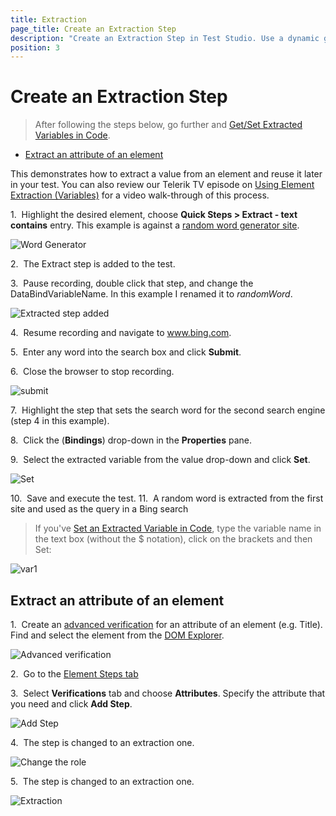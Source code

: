 ```yaml
---
title: Extraction
page_title: Create an Extraction Step
description: "Create an Extraction Step in Test Studio. Use a dynamic generated value during the Test Studio test run. Reuse a dynamic value available in run-time only in Test Studio test. Get an attribute value of an element in Test Studio test. Data bind dynamic value in Test Studio test. "
position: 3
---
```

# Create an Extraction Step

> After following the steps below, go further and <a href="/advanced-topics/coded-samples/general/extracted-variables-in-code" target="_blank">Get/Set Extracted Variables in Code</a>.

* <a href="/features/recorder/advanced-recording-tools/element-steps/verifications/extraction#extract-an-attribute-of-an-element">Extract an attribute of an element</a>

This demonstrates how to extract a value from an element and reuse it later in your test. You can also review our Telerik TV episode on <a href="https://youtu.be/qT-_4oBwRpE" target="_blank">Using Element Extraction (Variables)</a> for a video walk-through of this process.

1.&nbsp; Highlight the desired element, choose **Quick Steps > Extract - text contains** entry. This example is against a <a href="http://www.wordgenerator.net/random-word-generator.php" target="_blank">random word generator site</a>.

![Word Generator][1]

2.&nbsp; The Extract step is added to the test.

3.&nbsp; Pause recording, double click that step, and change the DataBindVariableName. In this example I renamed it to *randomWord*.

![Extracted step added][2]

4.&nbsp; Resume recording and navigate to www.bing.com.

5.&nbsp; Enter any word into the search box and click **Submit**.

6.&nbsp; Close the browser to stop recording.

![submit][3]

7.&nbsp; Highlight the step that sets the search word for the second search engine (step 4 in this example).

8.&nbsp; Click the (**Bindings**) drop-down in the **Properties** pane.

9.&nbsp; Select the extracted variable from the value drop-down and click **Set**.

![Set][4]

10.&nbsp; Save and execute the test.
11.&nbsp; A random word is extracted from the first site and used as the query in a Bing search

> If you've <a href="/advanced-topics/coded-samples/general/extracted-variables-in-code" target="_blank">Set an Extracted Variable in Code</a>, type the variable name in the text box (without the $ notation), click on the brackets and then Set: 

![var1][5]

## Extract an attribute of an element

1.&nbsp; Create an <a href="/features/recorder/advanced-recording-tools/element-steps/verifications/advanced-verification" target="_blank">advanced verification</a> for an attribute of an element (e.g. Title). Find and select the element from the <a href="/features/recorder/advanced-recording-tools/dom-explorer" target="_blank">DOM Explorer</a>.

![Advanced verification][6]

2.&nbsp; Go to the <a href="/features/recorder/advanced-recording-tools/element-steps/steps-overview" target="_blank">Element Steps tab</a>

3.&nbsp; Select **Verifications** tab and choose **Attributes**. Specify the attribute that you need and click **Add Step**.

![Add Step][9]

4.&nbsp; The step is changed to an extraction one.

![Change the role][7]

5.&nbsp; The step is changed to an extraction one.

![Extraction][8]

[1]: /img/features/recorder/advanced-recording-tools/element-steps/verifications/extraction/fig1.png
[2]: /img/features/recorder/advanced-recording-tools/element-steps/verifications/extraction/fig2.png
[3]: /img/features/recorder/advanced-recording-tools/element-steps/verifications/extraction/fig3.png
[4]: /img/features/recorder/advanced-recording-tools/element-steps/verifications/extraction/fig4.png
[5]: /img/features/recorder/advanced-recording-tools/element-steps/verifications/extraction/fig5.png
[6]: /img/features/recorder/advanced-recording-tools/element-steps/verifications/extraction/fig6.png
[7]: /img/features/recorder/advanced-recording-tools/element-steps/verifications/extraction/fig7.png
[8]: /img/features/recorder/advanced-recording-tools/element-steps/verifications/extraction/fig8.png
[9]: /img/features/recorder/advanced-recording-tools/element-steps/verifications/extraction/fig9.png
